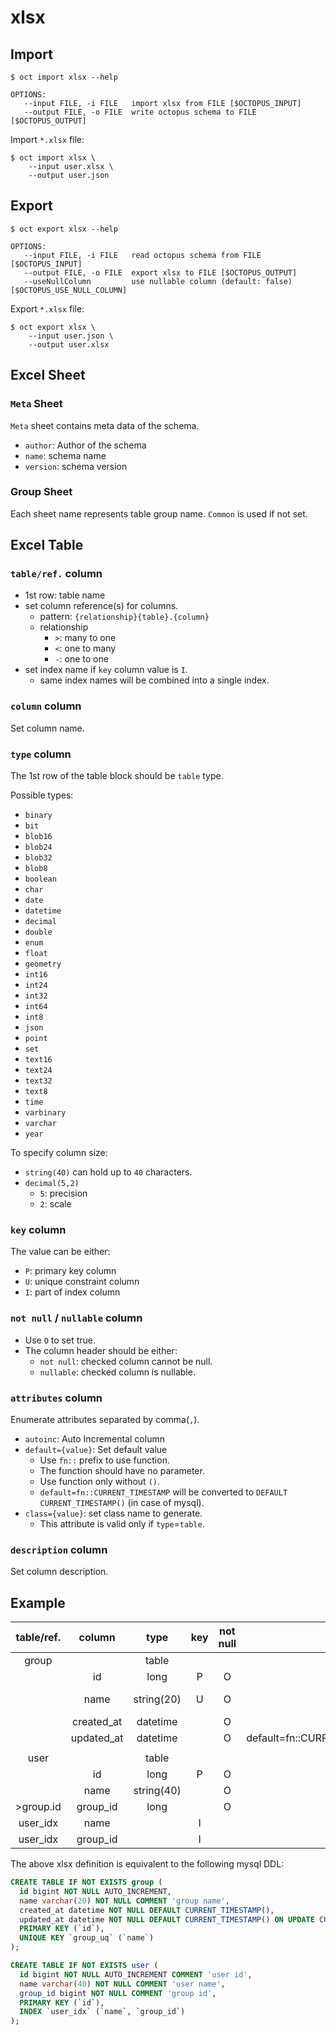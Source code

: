 # xlsx

## Import

```shell
$ oct import xlsx --help
```

```
OPTIONS:
   --input FILE, -i FILE   import xlsx from FILE [$OCTOPUS_INPUT]
   --output FILE, -o FILE  write octopus schema to FILE [$OCTOPUS_OUTPUT]
```

Import `*.xlsx` file:

```shell
$ oct import xlsx \
    --input user.xlsx \
    --output user.json
```

## Export

```shell
$ oct export xlsx --help
```

```
OPTIONS:
   --input FILE, -i FILE   read octopus schema from FILE [$OCTOPUS_INPUT]
   --output FILE, -o FILE  export xlsx to FILE [$OCTOPUS_OUTPUT]
   --useNullColumn         use nullable column (default: false) [$OCTOPUS_USE_NULL_COLUMN]
```

Export `*.xlsx` file:

```shell
$ oct export xlsx \
    --input user.json \
    --output user.xlsx
```

## Excel Sheet

### `Meta` Sheet

`Meta` sheet contains meta data of the schema.

* `author`: Author of the schema
* `name`: schema name
* `version`: schema version

### Group Sheet

Each sheet name represents table group name. `Common` is used if not set.


## Excel Table

### `table/ref.` column
* 1st row: table name
* set column reference(s) for columns.
    * pattern: `{relationship}{table}.{column}`
    * relationship
        * `>`: many to one
        * `<`: one to many
        * `-`: one to one
* set index name if `key` column value is `I`.
    * same index names will be combined into a single index.

### `column` column

Set column name.

### `type` column

The 1st row of the table block should be `table` type.

Possible types:
* `binary`
* `bit`
* `blob16`
* `blob24`
* `blob32`
* `blob8`
* `boolean`
* `char`
* `date`
* `datetime`
* `decimal`
* `double`
* `enum`
* `float`
* `geometry`
* `int16`
* `int24`
* `int32`
* `int64`
* `int8`
* `json`
* `point`
* `set`
* `text16`
* `text24`
* `text32`
* `text8`
* `time`
* `varbinary`
* `varchar`
* `year`

To specify column size:
* `string(40)` can hold up to `40` characters.
* `decimal(5,2)`
    * `5`: precision
    * `2`: scale

### `key` column

The value can be either:
* `P`: primary key column
* `U`: unique constraint column
* `I`: part of index column

### `not null` / `nullable` column

* Use `O` to set true.
* The column header should be either:
    * `not null`: checked column cannot be null.
    * `nullable`: checked column is nullable. 

### `attributes` column

Enumerate attributes separated by comma(`,`).

* `autoinc`: Auto Incremental column
* `default={value}`: Set default value
    * Use `fn::` prefix to use function.
    * The function should have no parameter.
    * Use function only without `()`.  
    * `default=fn::CURRENT_TIMESTAMP` will be converted to `DEFAULT CURRENT_TIMESTAMP()` (in case of mysql).
* `class={value}`: set class name to generate.
    * This attribute is valid only if `type`=`table`.

### `description` column

Set column description.


## Example

| table/ref. |   column   |    type    | key  | not null |                          attributes                          | description |
| :--------: | :--------: | :--------: | :--: | :------: | :----------------------------------------------------------: | :---------: |
|   group    |            |   table    |      |          |                       class=UserGroup                        | User Group  |
|            |     id     |    long    |  P   |    O     |                           autoinc                            |             |
|            |    name    | string(20) |  U   |    O     |                                                              | group name  |
|            | created_at |  datetime  |      |    O     |                default=fn::CURRENT_TIMESTAMP                 |             |
|            | updated_at |  datetime  |      |    O     | default=fn::CURRENT_TIMESTAMP,onUpdate=fn::CURRENT_TIMESTAMP |             |
|            |            |            |      |          |                                                              |             |
|    user    |            |   table    |      |          |                                                              |    User     |
|            |     id     |    long    |  P   |    O     |                           autoInc                            |   user id   |
|            |    name    | string(40) |      |    O     |                                                              |  user name  |
| >group.id  |  group_id  |    long    |      |    O     |                                                              |  group id   |
|  user_idx  |    name    |            |  I   |          |                                                              |             |
|  user_idx  |  group_id  |            |  I   |          |                                                              |             |

The above xlsx definition is equivalent to the following mysql DDL:

```sql
CREATE TABLE IF NOT EXISTS group (
  id bigint NOT NULL AUTO_INCREMENT,
  name varchar(20) NOT NULL COMMENT 'group name',
  created_at datetime NOT NULL DEFAULT CURRENT_TIMESTAMP(),
  updated_at datetime NOT NULL DEFAULT CURRENT_TIMESTAMP() ON UPDATE CURRENT_TIMESTAMP(),
  PRIMARY KEY (`id`),
  UNIQUE KEY `group_uq` (`name`)
);

CREATE TABLE IF NOT EXISTS user (
  id bigint NOT NULL AUTO_INCREMENT COMMENT 'user id',
  name varchar(40) NOT NULL COMMENT 'user name',
  group_id bigint NOT NULL COMMENT 'group id',
  PRIMARY KEY (`id`),
  INDEX `user_idx` (`name`, `group_id`)
);
```
